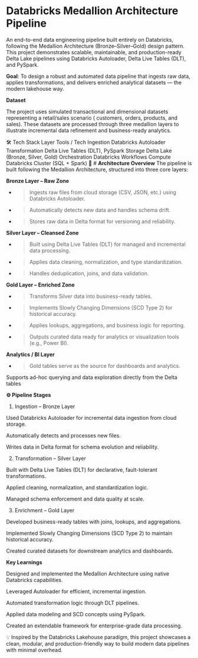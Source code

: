 # Databricks Medallion Architecture Pipeline

An end-to-end data engineering pipeline built entirely on Databricks, following the Medallion Architecture (Bronze–Silver–Gold) design pattern.
This project demonstrates scalable, maintainable, and production-ready Delta Lake pipelines using Databricks Autoloader, Delta Live Tables (DLT), and PySpark.

 **Goal**: To design a robust and automated data pipeline that ingests raw data, applies transformations, and delivers enriched analytical datasets — the modern lakehouse way.

 **Dataset**

The project uses simulated transactional and dimensional datasets representing a retail/sales scenario ( customers, orders, products, and sales).
These datasets are processed through three medallion layers to illustrate incremental data refinement and business-ready analytics.

🛠️ Tech Stack
Layer	Tools / Tech
Ingestion	Databricks Autoloader
Transformation	Delta Live Tables (DLT), PySpark
Storage	Delta Lake (Bronze, Silver, Gold)
Orchestration	Databricks Workflows
Compute	Databricks Cluster (SQL + Spark)
🧩 # **Architecture Overview**
   The pipeline is built following the Medallion Architecture, structured into three core layers:

**Bronze Layer – Raw Zone**

- > Ingests raw files from cloud storage (CSV, JSON, etc.) using Databricks Autoloader.

- > Automatically detects new data and handles schema drift.

- > Stores raw data in Delta format for versioning and reliability.

**Silver Layer – Cleansed Zone**

- > Built using Delta Live Tables (DLT) for managed and incremental data processing.

- > Applies data cleaning, normalization, and type standardization.

- > Handles deduplication, joins, and data validation.

**Gold Layer – Enriched Zone**

- > Transforms Silver data into business-ready tables.

- > Implements Slowly Changing Dimensions (SCD Type 2) for historical accuracy.

- > Applies lookups, aggregations, and business logic for reporting.

- > Outputs curated data ready for analytics or visualization tools (e.g., Power BI).

**Analytics / BI Layer**

- > Gold tables serve as the source for dashboards and analytics.

Supports ad-hoc querying and data exploration directly from the Delta tables        

**⚙️ Pipeline Stages**

1. Ingestion – Bronze Layer

Used Databricks Autoloader for incremental data ingestion from cloud storage.

Automatically detects and processes new files.

Writes data in Delta format for schema evolution and reliability.

2. Transformation – Silver Layer

Built with Delta Live Tables (DLT) for declarative, fault-tolerant transformations.

Applied cleaning, normalization, and standardization logic.

Managed schema enforcement and data quality at scale.

3. Enrichment – Gold Layer

Developed business-ready tables with joins, lookups, and aggregations.

Implemented Slowly Changing Dimensions (SCD Type 2) to maintain historical accuracy.

Created curated datasets for downstream analytics and dashboards.

**Key Learnings**

Designed and implemented the Medallion Architecture using native Databricks capabilities.

Leveraged Autoloader for efficient, incremental ingestion.

Automated transformation logic through DLT pipelines.

Applied data modeling and SCD concepts using PySpark.

Created an extendable framework for enterprise-grade data processing.



💡 Inspired by the Databricks Lakehouse paradigm, this project showcases a clean, modular, and production-friendly way to build modern data pipelines with minimal overhead.
